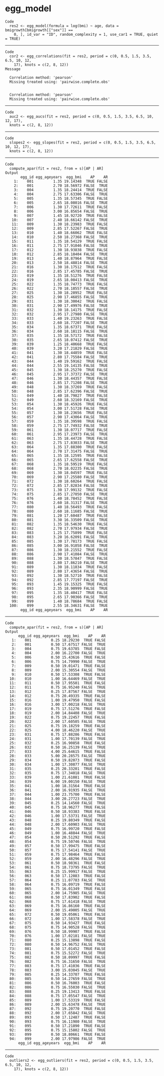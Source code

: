 # egg_model

    Code
      res2 <- egg_model(formula = log(bmi) ~ age, data = bmigrowth[bmigrowth[["sex"]] ==
        0, ], id_var = "ID", random_complexity = 1, use_car1 = TRUE, quiet = TRUE)

---

    Code
      cor2 <- egg_correlations(fit = res2, period = c(0, 0.5, 1.5, 3.5, 6.5, 10, 12,
        17), knots = c(2, 8, 12))
    Message
      
      Correlation method: 'pearson'
      Missing treated using: 'pairwise.complete.obs'
      
      
      Correlation method: 'pearson'
      Missing treated using: 'pairwise.complete.obs'
      

---

    Code
      auc2 <- egg_aucs(fit = res2, period = c(0, 0.5, 1.5, 3.5, 6.5, 10, 12, 17),
      knots = c(2, 8, 12))

---

    Code
      slopes2 <- egg_slopes(fit = res2, period = c(0, 0.5, 1.5, 3.5, 6.5, 10, 12, 17),
      knots = c(2, 8, 12))

---

    Code
      compute_apar(fit = res2, from = s)[AP | AR]
    Output
           egg_id egg_ageyears  egg_bmi    AP    AR
        1:    001         1.35 19.14348  TRUE FALSE
        2:    001         2.70 18.56972 FALSE  TRUE
        3:    004         1.35 18.24414  TRUE FALSE
        4:    004         2.75 17.63306 FALSE  TRUE
        5:    005         1.35 18.57345  TRUE FALSE
        6:    005         2.65 18.08016 FALSE  TRUE
        7:    006         1.30 17.72611  TRUE FALSE
        8:    006         3.00 16.85654 FALSE  TRUE
        9:    007         1.45 18.92720  TRUE FALSE
       10:    007         2.40 18.66142 FALSE  TRUE
       11:    009         1.30 18.23983  TRUE FALSE
       12:    009         2.85 17.52267 FALSE  TRUE
       13:    010         1.40 18.66062  TRUE FALSE
       14:    010         2.50 18.27368 FALSE  TRUE
       15:    011         1.35 18.54129  TRUE FALSE
       16:    011         2.75 17.91046 FALSE  TRUE
       17:    012         1.30 18.93838  TRUE FALSE
       18:    012         2.85 18.18404 FALSE  TRUE
       19:    013         1.40 18.87964  TRUE FALSE
       20:    013         2.50 18.48814 FALSE  TRUE
       21:    016         1.30 18.17512  TRUE FALSE
       22:    016         2.85 17.45785 FALSE  TRUE
       23:    019         1.35 18.51276  TRUE FALSE
       24:    019         2.65 18.00413 FALSE  TRUE
       25:    022         1.35 18.74773  TRUE FALSE
       26:    022         2.70 18.18557 FALSE  TRUE
       27:    025         1.30 18.28952  TRUE FALSE
       28:    025         2.90 17.46855 FALSE  TRUE
       29:    031         1.30 18.30042  TRUE FALSE
       30:    031         2.90 17.49976 FALSE  TRUE
       31:    032         1.30 18.14175  TRUE FALSE
       32:    032         2.95 17.27980 FALSE  TRUE
       33:    033         1.40 19.23263  TRUE FALSE
       34:    033         2.60 18.77207 FALSE  TRUE
       35:    034         1.35 18.67371  TRUE FALSE
       36:    034         2.60 18.18115 FALSE  TRUE
       37:    035         1.35 18.57172  TRUE FALSE
       38:    035         2.65 18.07412 FALSE  TRUE
       39:    039         1.25 18.40668  TRUE FALSE
       40:    039         3.20 17.21829 FALSE  TRUE
       41:    041         1.30 18.44859  TRUE FALSE
       42:    041         2.80 17.75584 FALSE  TRUE
       43:    044         1.40 19.59162  TRUE FALSE
       44:    044         2.55 19.14135 FALSE  TRUE
       45:    045         1.30 18.25270  TRUE FALSE
       46:    045         2.95 17.37372 FALSE  TRUE
       47:    046         1.30 18.44357  TRUE FALSE
       48:    046         2.85 17.71208 FALSE  TRUE
       49:    048         1.30 18.37269  TRUE FALSE
       50:    048         2.85 17.62396 FALSE  TRUE
       51:    049         1.40 18.79827  TRUE FALSE
       52:    049         2.60 18.32169 FALSE  TRUE
       53:    054         1.30 18.45926  TRUE FALSE
       54:    054         3.00 17.51728 FALSE  TRUE
       55:    057         1.30 18.23656  TRUE FALSE
       56:    057         2.90 17.43064 FALSE  TRUE
       57:    059         1.35 18.39598  TRUE FALSE
       58:    059         2.75 17.74932 FALSE  TRUE
       59:    061         1.30 18.07717  TRUE FALSE
       60:    061         2.95 17.23973 FALSE  TRUE
       61:    063         1.35 18.44728  TRUE FALSE
       62:    063         2.75 17.83033 FALSE  TRUE
       63:    064         1.35 17.88300  TRUE FALSE
       64:    064         2.70 17.31475 FALSE  TRUE
       65:    065         1.35 18.12595  TRUE FALSE
       66:    065         2.65 17.62558 FALSE  TRUE
       67:    068         1.35 18.59519  TRUE FALSE
       68:    068         2.70 18.02235 FALSE  TRUE
       69:    069         1.30 18.04597  TRUE FALSE
       70:    069         2.90 17.25580 FALSE  TRUE
       71:    072         1.30 18.60264  TRUE FALSE
       72:    072         2.85 17.82834 FALSE  TRUE
       73:    075         1.30 17.99132  TRUE FALSE
       74:    075         2.85 17.27050 FALSE  TRUE
       75:    076         1.40 18.78452  TRUE FALSE
       76:    076         2.60 18.31317 FALSE  TRUE
       77:    080         1.40 18.56493  TRUE FALSE
       78:    080         2.60 18.11685 FALSE  TRUE
       79:    081         1.20 17.60487  TRUE FALSE
       80:    081         3.30 16.33509 FALSE  TRUE
       81:    082         1.35 18.54630  TRUE FALSE
       82:    082         2.70 17.97934 FALSE  TRUE
       83:    083         1.25 17.75899  TRUE FALSE
       84:    083         3.20 16.62091 FALSE  TRUE
       85:    085         1.30 17.78173  TRUE FALSE
       86:    085         3.00 16.91058 FALSE  TRUE
       87:    086         1.30 18.21552  TRUE FALSE
       88:    086         2.90 17.41084 FALSE  TRUE
       89:    088         1.30 18.57847  TRUE FALSE
       90:    088         2.80 17.86210 FALSE  TRUE
       91:    089         1.30 18.11834  TRUE FALSE
       92:    089         2.80 17.43654 FALSE  TRUE
       93:    092         1.30 18.52710  TRUE FALSE
       94:    092         2.85 17.77197 FALSE  TRUE
       95:    093         1.45 19.15325  TRUE FALSE
       96:    093         2.35 18.90999 FALSE  TRUE
       97:    095         1.35 18.40417  TRUE FALSE
       98:    095         2.65 17.90366 FALSE  TRUE
       99:    099         1.40 18.78684  TRUE FALSE
      100:    099         2.55 18.34631 FALSE  TRUE
           egg_id egg_ageyears  egg_bmi    AP    AR

---

    Code
      compute_apar(fit = res2, from = s)[AP | AR]
    Output
          egg_id egg_ageyears  egg_bmi    AP    AR
       1:    001         0.25 18.29230  TRUE FALSE
       2:    001         0.50 17.67517 FALSE  TRUE
       3:    004         0.75 19.63785  TRUE FALSE
       4:    004         2.00 16.22700 FALSE  TRUE
       5:    006         0.50 15.43616  TRUE FALSE
       6:    006         0.75 14.79990 FALSE  TRUE
       7:    009         0.50 19.01471  TRUE FALSE
       8:    009         2.00 15.30554 FALSE  TRUE
       9:    010         0.50 17.53308  TRUE FALSE
      10:    010         1.00 16.64469 FALSE  TRUE
      11:    011         0.50 17.95501  TRUE FALSE
      12:    011         0.75 16.95240 FALSE  TRUE
      13:    012         0.25 17.87567 FALSE  TRUE
      14:    012         0.75 20.49335  TRUE FALSE
      15:    016         1.00 19.47950  TRUE FALSE
      16:    016         3.00 17.00218 FALSE  TRUE
      17:    019         0.75 17.51276  TRUE FALSE
      18:    019         2.00 14.84408 FALSE  TRUE
      19:    022         0.75 19.22457  TRUE FALSE
      20:    022         2.00 17.60505 FALSE  TRUE
      21:    025         0.75 19.18259  TRUE FALSE
      22:    025         4.00 18.46220 FALSE  TRUE
      23:    031         0.75 17.88286  TRUE FALSE
      24:    031         1.00 17.70139 FALSE  TRUE
      25:    032         0.25 16.90858  TRUE FALSE
      26:    032         0.50 16.25139 FALSE  TRUE
      27:    033         4.00 25.64615  TRUE FALSE
      28:    033         5.00 20.28575 FALSE  TRUE
      29:    034         0.50 19.82073  TRUE FALSE
      30:    034         1.00 17.30877 FALSE  TRUE
      31:    035         0.25 20.33201  TRUE FALSE
      32:    035         0.75 17.34018 FALSE  TRUE
      33:    039         1.00 21.61081  TRUE FALSE
      34:    039         6.00 19.00150 FALSE  TRUE
      35:    041         1.00 18.31564  TRUE FALSE
      36:    041         2.00 16.91935 FALSE  TRUE
      37:    044         1.00 23.75700  TRUE FALSE
      38:    044         3.00 20.27723 FALSE  TRUE
      39:    045         0.25 14.14560 FALSE  TRUE
      40:    045         0.75 18.96277  TRUE FALSE
      41:    046         0.50 18.93383  TRUE FALSE
      42:    046         1.00 17.53731 FALSE  TRUE
      43:    048         0.25 19.80349  TRUE FALSE
      44:    048         2.00 17.60903 FALSE  TRUE
      45:    049         0.75 16.99720  TRUE FALSE
      46:    049         1.00 16.48844 FALSE  TRUE
      47:    054         0.50 20.51292  TRUE FALSE
      48:    054         0.75 19.50746 FALSE  TRUE
      49:    057         0.50 17.99475  TRUE FALSE
      50:    057         0.75 17.54141 FALSE  TRUE
      51:    059         0.75 17.98464  TRUE FALSE
      52:    059         2.00 16.48296 FALSE  TRUE
      53:    061         0.50 18.98361  TRUE FALSE
      54:    061         0.75 18.73795 FALSE  TRUE
      55:    063         0.25 15.99917 FALSE  TRUE
      56:    063         0.50 17.12083  TRUE FALSE
      57:    064         0.25 11.07783 FALSE  TRUE
      58:    064         0.75 16.09719  TRUE FALSE
      59:    065         0.75 16.01349  TRUE FALSE
      60:    065         2.00 14.75985 FALSE  TRUE
      61:    068         0.50 17.83902  TRUE FALSE
      62:    068         0.75 17.61418 FALSE  TRUE
      63:    069         0.75 16.86160  TRUE FALSE
      64:    069         2.00 15.49005 FALSE  TRUE
      65:    072         0.50 19.05061  TRUE FALSE
      66:    072         1.00 17.58378 FALSE  TRUE
      67:    075         0.50 14.93427  TRUE FALSE
      68:    075         0.75 14.90528 FALSE  TRUE
      69:    076         0.50 18.99907  TRUE FALSE
      70:    076         1.00 17.02181 FALSE  TRUE
      71:    080         0.25 15.13898  TRUE FALSE
      72:    080         0.50 14.96752 FALSE  TRUE
      73:    081         0.50 17.01452  TRUE FALSE
      74:    081         0.75 15.52272 FALSE  TRUE
      75:    082         0.50 18.09997  TRUE FALSE
      76:    082         0.75 16.31650 FALSE  TRUE
      77:    083         0.75 17.41036  TRUE FALSE
      78:    083         3.00 15.03045 FALSE  TRUE
      79:    085         0.25 14.33707  TRUE FALSE
      80:    085         0.50 14.27659 FALSE  TRUE
      81:    086         0.50 16.76003  TRUE FALSE
      82:    086         0.75 16.55030 FALSE  TRUE
      83:    088         0.25 19.13413  TRUE FALSE
      84:    088         0.75 17.05547 FALSE  TRUE
      85:    089         1.00 17.53319  TRUE FALSE
      86:    089         2.00 15.63478 FALSE  TRUE
      87:    092         0.75 19.20770  TRUE FALSE
      88:    092         2.00 17.65842 FALSE  TRUE
      89:    093         0.50 17.12487  TRUE FALSE
      90:    093         0.75 16.11980 FALSE  TRUE
      91:    095         0.50 17.21890  TRUE FALSE
      92:    095         0.75 15.15802 FALSE  TRUE
      93:    099         0.50 18.80661  TRUE FALSE
      94:    099         2.00 17.97986 FALSE  TRUE
          egg_id egg_ageyears  egg_bmi    AP    AR

---

    Code
      outliers2 <- egg_outliers(fit = res2, period = c(0, 0.5, 1.5, 3.5, 6.5, 10, 12,
        17), knots = c(2, 8, 12))

